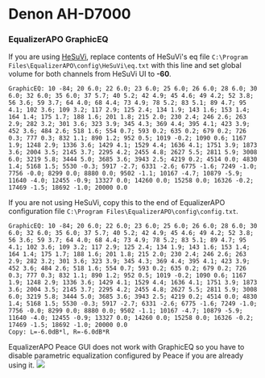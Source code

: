 # Denon AH-D7000
### EqualizerAPO GraphicEQ
If you are using [HeSuVi](https://sourceforge.net/projects/hesuvi/), replace contents of HeSuVi's eq file `C:\Program Files\EqualizerAPO\config\HeSuVi\eq.txt` with this line and set global volume for both channels from HeSuVi UI to **-60**.
```
GraphicEQ: 10 -84; 20 6.0; 22 6.0; 23 6.0; 25 6.0; 26 6.0; 28 6.0; 30 6.0; 32 6.0; 35 6.0; 37 5.7; 40 5.2; 42 4.9; 45 4.6; 49 4.2; 52 3.8; 56 3.6; 59 3.7; 64 4.0; 68 4.4; 73 4.9; 78 5.2; 83 5.1; 89 4.7; 95 4.1; 102 3.6; 109 3.2; 117 2.9; 125 2.4; 134 1.9; 143 1.6; 153 1.4; 164 1.4; 175 1.7; 188 1.6; 201 1.8; 215 2.0; 230 2.4; 246 2.6; 263 2.9; 282 3.2; 301 3.6; 323 3.9; 345 4.3; 369 4.4; 395 4.1; 423 3.9; 452 3.6; 484 2.6; 518 1.6; 554 0.7; 593 0.2; 635 0.2; 679 0.2; 726 0.3; 777 0.3; 832 1.1; 890 1.2; 952 0.5; 1019 -0.2; 1090 0.6; 1167 1.9; 1248 2.9; 1336 3.6; 1429 4.1; 1529 4.4; 1636 4.1; 1751 3.9; 1873 3.6; 2004 3.5; 2145 3.7; 2295 4.2; 2455 4.8; 2627 5.5; 2811 5.9; 3008 6.0; 3219 5.8; 3444 5.0; 3685 3.6; 3943 2.5; 4219 0.2; 4514 0.0; 4830 1.4; 5168 1.5; 5530 -0.3; 5917 -2.7; 6331 -2.6; 6775 -1.6; 7249 -1.0; 7756 -0.0; 8299 0.0; 8880 0.0; 9502 -1.1; 10167 -4.7; 10879 -5.9; 11640 -4.0; 12455 -0.9; 13327 0.0; 14260 0.0; 15258 0.0; 16326 -0.2; 17469 -1.5; 18692 -1.0; 20000 0.0
```
If you are not using HeSuVi, copy this to the end of EqualizerAPO configuration file `C:\Program Files\EqualizerAPO\config\config.txt`.
```
GraphicEQ: 10 -84; 20 6.0; 22 6.0; 23 6.0; 25 6.0; 26 6.0; 28 6.0; 30 6.0; 32 6.0; 35 6.0; 37 5.7; 40 5.2; 42 4.9; 45 4.6; 49 4.2; 52 3.8; 56 3.6; 59 3.7; 64 4.0; 68 4.4; 73 4.9; 78 5.2; 83 5.1; 89 4.7; 95 4.1; 102 3.6; 109 3.2; 117 2.9; 125 2.4; 134 1.9; 143 1.6; 153 1.4; 164 1.4; 175 1.7; 188 1.6; 201 1.8; 215 2.0; 230 2.4; 246 2.6; 263 2.9; 282 3.2; 301 3.6; 323 3.9; 345 4.3; 369 4.4; 395 4.1; 423 3.9; 452 3.6; 484 2.6; 518 1.6; 554 0.7; 593 0.2; 635 0.2; 679 0.2; 726 0.3; 777 0.3; 832 1.1; 890 1.2; 952 0.5; 1019 -0.2; 1090 0.6; 1167 1.9; 1248 2.9; 1336 3.6; 1429 4.1; 1529 4.4; 1636 4.1; 1751 3.9; 1873 3.6; 2004 3.5; 2145 3.7; 2295 4.2; 2455 4.8; 2627 5.5; 2811 5.9; 3008 6.0; 3219 5.8; 3444 5.0; 3685 3.6; 3943 2.5; 4219 0.2; 4514 0.0; 4830 1.4; 5168 1.5; 5530 -0.3; 5917 -2.7; 6331 -2.6; 6775 -1.6; 7249 -1.0; 7756 -0.0; 8299 0.0; 8880 0.0; 9502 -1.1; 10167 -4.7; 10879 -5.9; 11640 -4.0; 12455 -0.9; 13327 0.0; 14260 0.0; 15258 0.0; 16326 -0.2; 17469 -1.5; 18692 -1.0; 20000 0.0
Copy: L=-6.0dB*l, R=-6.0dB*R
```
EqualizerAPO Peace GUI does not work with GraphicEQ so you have to disable parametric equalization configured by Peace if you are already using it.
![](https://raw.githubusercontent.com/jaakkopasanen/AutoEq/master/results/Sonoma%20Model%20One/innerfidelity/onear/Denon%20AH-D7000/Denon%20AH-D7000.png)
